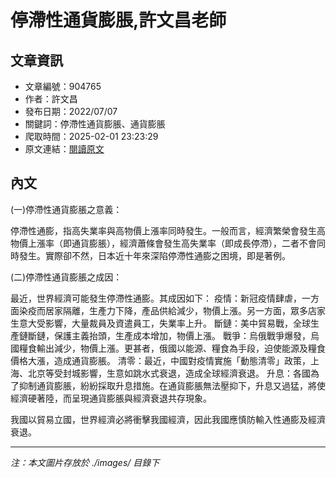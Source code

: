 # 停滯性通貨膨脹,許文昌老師

## 文章資訊
- 文章編號：904765
- 作者：許文昌
- 發布日期：2022/07/07
- 關鍵詞：停滯性通貨膨脹、通貨膨脹
- 爬取時間：2025-02-01 23:23:29
- 原文連結：[閱讀原文](https://real-estate.get.com.tw/Columns/detail.aspx?no=904765)

## 內文


(一)停滯性通貨膨脹之意義：


停滯性通膨，指高失業率與高物價上漲率同時發生。一般而言，經濟繁榮會發生高物價上漲率（即通貨膨脹），經濟蕭條會發生高失業率（即成長停滯），二者不會同時發生。實際卻不然，日本近十年來深陷停滯性通膨之困境，即是著例。


(二)停滯性通貨膨脹之成因：


最近，世界經濟可能發生停滯性通膨。其成因如下：
疫情：新冠疫情肆虐，一方面染疫而居家隔離，生產力下降，產品供給減少，物價上漲。另一方面，眾多店家生意大受影響，大量裁員及資遣員工，失業率上升。
斷鏈：美中貿易戰，全球生產鏈斷鏈，保護主義抬頭，生產成本增加，物價上漲。
戰爭：烏俄戰爭爆發，烏國糧食輸出減少，物價上漲。更甚者，俄國以能源、糧食為手段，迫使能源及糧食價格大漲，造成通貨膨脹。
清零：最近，中國對疫情實施「動態清零」政策，上海、北京等受封城影響，生意如跳水式衰退，造成全球經濟衰退。
升息：各國為了抑制通貨膨脹，紛紛採取升息措施。在通貨膨脹無法壓抑下，升息又過猛，將使經濟硬著陸，而呈現通貨膨脹與經濟衰退共存現象。


我國以貿易立國，世界經濟必將衝擊我國經濟，因此我國應慎防輸入性通膨及經濟衰退。

---
*注：本文圖片存放於 ./images/ 目錄下*
